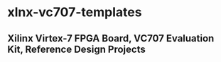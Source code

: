 # xlnx-vc707-templates

## Xilinx Virtex-7 FPGA Board, VC707 Evaluation Kit, Reference Design Projects

